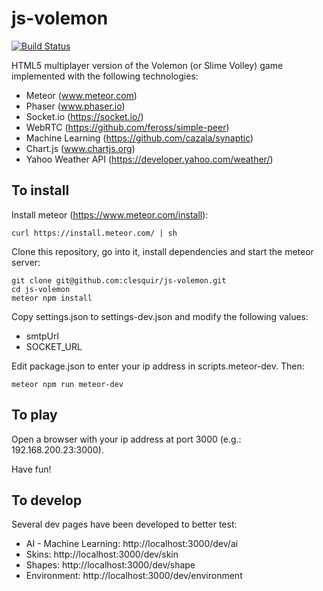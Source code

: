 # js-volemon

[![Build Status](https://travis-ci.org/clesquir/js-volemon.svg?branch=master)](https://travis-ci.org/clesquir/js-volemon)

HTML5 multiplayer version of the Volemon (or Slime Volley) game implemented with the following technologies:
 * Meteor (www.meteor.com)
 * Phaser (www.phaser.io)
 * Socket.io (https://socket.io/)
 * WebRTC (https://github.com/feross/simple-peer)
 * Machine Learning (https://github.com/cazala/synaptic)
 * Chart.js (www.chartjs.org)
 * Yahoo Weather API (https://developer.yahoo.com/weather/)

## To install

Install meteor (https://www.meteor.com/install):
```
curl https://install.meteor.com/ | sh
```

Clone this repository, go into it, install dependencies and start the meteor server:
```
git clone git@github.com:clesquir/js-volemon.git
cd js-volemon
meteor npm install
```

Copy settings.json to settings-dev.json and modify the following values:
 * smtpUrl
 * SOCKET_URL

Edit package.json to enter your ip address in scripts.meteor-dev. Then: 
```
meteor npm run meteor-dev
```

## To play

Open a browser with your ip address at port 3000 (e.g.: 192.168.200.23:3000).

Have fun!

## To develop

Several dev pages have been developed to better test:

 * AI - Machine Learning: http://localhost:3000/dev/ai
 * Skins: http://localhost:3000/dev/skin
 * Shapes: http://localhost:3000/dev/shape
 * Environment: http://localhost:3000/dev/environment
